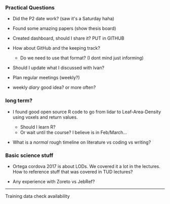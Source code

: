 

### Practical Questions

- Did the P2 date work? (saw it's a Saturday haha)
- Found some amazing papers (show thesis board)
- Created dashboard, should I share it?     PUT in GITHUB
- How about GitHub and the keeping track?
    - Do we need to use that format? (I dont mind just informing)

- Should I update what I discussed with Ivan?
- Plan regular meetings (weekly?)
- weekly _diary_ good idea? or more often?


### long term?

- I found good open source R code to go from lidar to Leaf-Area-Density using voxels and return values. 
    - Should I learn R?
    - Or wait until the course? I believe is in Feb/March...

- What is a _normal_ rough timeline on literature vs coding vs writing?


### Basic science stuff

- Ortega cordova 2017 is about LODs. We covered it a lot in the lectures. How to reference stuff that was covered in TUD lectures?

- Any experience with Zoreto vs JebRef?




***

Training data check availability



